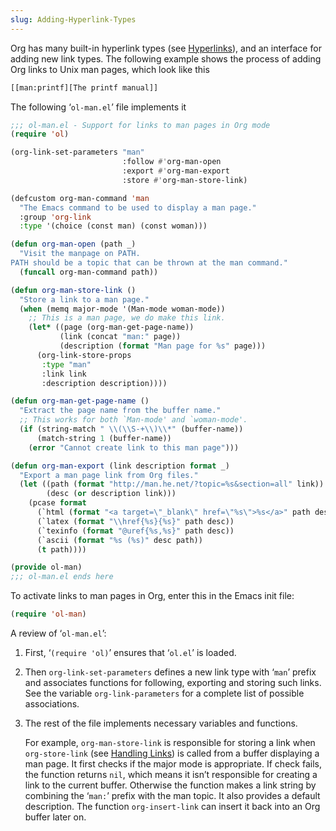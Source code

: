 ```yaml
---
slug: Adding-Hyperlink-Types
---
```


Org has many built-in hyperlink types (see [Hyperlinks](/docs/org/Hyperlinks)), and an interface for adding new link types. The following example shows the process of adding Org links to Unix man pages, which look like this

```lisp
[[man:printf][The printf manual]]
```

The following ‘`ol-man.el`’ file implements it

```lisp
;;; ol-man.el - Support for links to man pages in Org mode
(require 'ol)

(org-link-set-parameters "man"
                         :follow #'org-man-open
                         :export #'org-man-export
                         :store #'org-man-store-link)

(defcustom org-man-command 'man
  "The Emacs command to be used to display a man page."
  :group 'org-link
  :type '(choice (const man) (const woman)))

(defun org-man-open (path _)
  "Visit the manpage on PATH.
PATH should be a topic that can be thrown at the man command."
  (funcall org-man-command path))

(defun org-man-store-link ()
  "Store a link to a man page."
  (when (memq major-mode '(Man-mode woman-mode))
    ;; This is a man page, we do make this link.
    (let* ((page (org-man-get-page-name))
           (link (concat "man:" page))
           (description (format "Man page for %s" page)))
      (org-link-store-props
       :type "man"
       :link link
       :description description))))

(defun org-man-get-page-name ()
  "Extract the page name from the buffer name."
  ;; This works for both `Man-mode' and `woman-mode'.
  (if (string-match " \\(\\S-+\\)\\*" (buffer-name))
      (match-string 1 (buffer-name))
    (error "Cannot create link to this man page")))

(defun org-man-export (link description format _)
  "Export a man page link from Org files."
  (let ((path (format "http://man.he.net/?topic=%s&section=all" link))
        (desc (or description link)))
    (pcase format
      (`html (format "<a target=\"_blank\" href=\"%s\">%s</a>" path desc))
      (`latex (format "\\href{%s}{%s}" path desc))
      (`texinfo (format "@uref{%s,%s}" path desc))
      (`ascii (format "%s (%s)" desc path))
      (t path))))

(provide ol-man)
;;; ol-man.el ends here
```

To activate links to man pages in Org, enter this in the Emacs init file:

```lisp
(require 'ol-man)
```

A review of ‘`ol-man.el`’:

1.  First, ‘`(require 'ol)`’ ensures that ‘`ol.el`’ is loaded.

2.  Then `org-link-set-parameters` defines a new link type with ‘`man`’ prefix and associates functions for following, exporting and storing such links. See the variable `org-link-parameters` for a complete list of possible associations.

3.  The rest of the file implements necessary variables and functions.

    For example, `org-man-store-link` is responsible for storing a link when `org-store-link` (see [Handling Links](/docs/org/Handling-Links)) is called from a buffer displaying a man page. It first checks if the major mode is appropriate. If check fails, the function returns `nil`, which means it isn’t responsible for creating a link to the current buffer. Otherwise the function makes a link string by combining the ‘`man:`’ prefix with the man topic. It also provides a default description. The function `org-insert-link` can insert it back into an Org buffer later on.
